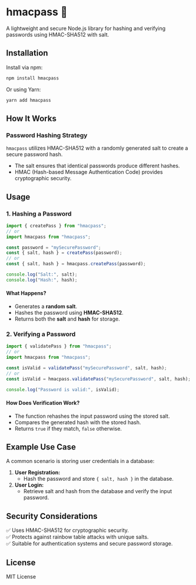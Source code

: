 # hmacpass 🔐

A lightweight and secure Node.js library for hashing and verifying passwords using HMAC-SHA512 with salt.

## Installation

Install via npm:

```sh
npm install hmacpass
```

Or using Yarn:

```sh
yarn add hmacpass
```

## How It Works

### Password Hashing Strategy
`hmacpass` utilizes HMAC-SHA512 with a randomly generated salt to create a secure password hash.
- The salt ensures that identical passwords produce different hashes.
- HMAC (Hash-based Message Authentication Code) provides cryptographic security.

## Usage

### 1. Hashing a Password

```javascript
import { createPass } from "hmacpass";
// or
import hmacpass from "hmacpass";

const password = "mySecurePassword";
const { salt, hash } = createPass(password);
// or
const { salt, hash } = hmacpass.createPass(password);

console.log("Salt:", salt);
console.log("Hash:", hash);
```

#### What Happens?
- Generates a **random salt**.
- Hashes the password using **HMAC-SHA512**.
- Returns both the **salt** and **hash** for storage.

### 2. Verifying a Password

```javascript
import { validatePass } from "hmacpass";
// or
import hmacpass from "hmacpass";

const isValid = validatePass("mySecurePassword", salt, hash);
// or
const isValid = hmacpass.validatePass("mySecurePassword", salt, hash);

console.log("Password is valid:", isValid);
```

#### How Does Verification Work?
- The function rehashes the input password using the stored salt.
- Compares the generated hash with the stored hash.
- Returns `true` if they match, `false` otherwise.

## Example Use Case

A common scenario is storing user credentials in a database:

1. **User Registration:**
   - Hash the password and store `{ salt, hash }` in the database.
2. **User Login:**
   - Retrieve salt and hash from the database and verify the input password.

## Security Considerations

✅ Uses HMAC-SHA512 for cryptographic security.  
✅ Protects against rainbow table attacks with unique salts.  
✅ Suitable for authentication systems and secure password storage.  

## License

MIT License